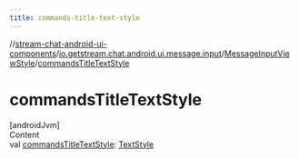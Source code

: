 ```yaml
---
title: commands-title-text-style
---
```

//[stream-chat-android-ui-components](../../../index.md)/[io.getstream.chat.android.ui.message.input](../index.md)/[MessageInputViewStyle](index.md)/[commandsTitleTextStyle](commandsTitleTextStyle.md)



# commandsTitleTextStyle  
[androidJvm]  
Content  
val [commandsTitleTextStyle](commandsTitleTextStyle.md): [TextStyle](../../io.getstream.chat.android.ui.common.style/TextStyle/index.md)  



